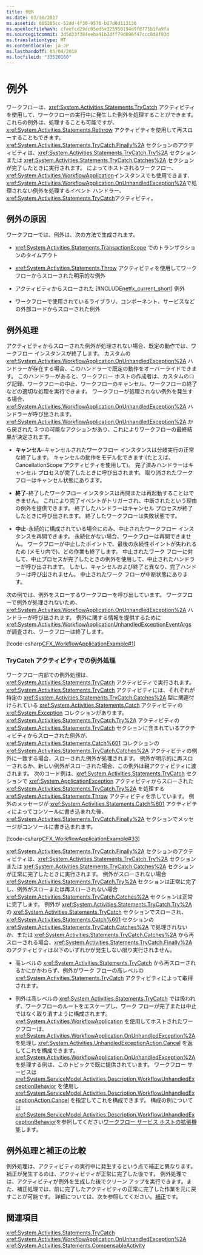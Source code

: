 ```yaml
---
title: 例外
ms.date: 03/30/2017
ms.assetid: 065205cc-52dd-4f30-9578-b17d8d113136
ms.openlocfilehash: cfeefcd29dc05ed5e325950194d9f0775b1fa9fa
ms.sourcegitcommit: 3d5d33f384eeba41b2dff79d096f47ccc8d8f03d
ms.translationtype: MT
ms.contentlocale: ja-JP
ms.lasthandoff: 05/04/2018
ms.locfileid: "33520160"
---
```

# <a name="exceptions"></a>例外
ワークフローは、<xref:System.Activities.Statements.TryCatch> アクティビティを使用して、ワークフローの実行中に発生した例外を処理することができます。 これらの例外は、処理することも可能ですが、<xref:System.Activities.Statements.Rethrow> アクティビティを使用して再スローすることもできます。 <xref:System.Activities.Statements.TryCatch.Finally%2A> セクションのアクティビティは、<xref:System.Activities.Statements.TryCatch.Try%2A> セクションまたは <xref:System.Activities.Statements.TryCatch.Catches%2A> セクションが完了したときに実行されます。 によってホストされるワークフロー、<xref:System.Activities.WorkflowApplication>インスタンスでも使用できます、<xref:System.Activities.WorkflowApplication.OnUnhandledException%2A>で処理されない例外を処理するイベント ハンドラー、<xref:System.Activities.Statements.TryCatch>アクティビティ。  
  
## <a name="causes-of-exceptions"></a>例外の原因  
 ワークフローでは、例外は、次の方法で生成されます。  
  
-   <xref:System.Activities.Statements.TransactionScope> でのトランザクションのタイムアウト  
  
-   <xref:System.Activities.Statements.Throw> アクティビティを使用してワークフローからスローされた明示的な例外  
  
-   アクティビティからスローされた [!INCLUDE[netfx_current_short](../../../includes/netfx-current-short-md.md)] 例外  
  
-   ワークフローで使用されているライブラリ、コンポーネント、サービスなどの外部コードからスローされた例外  
  
## <a name="handling-exceptions"></a>例外処理  
 アクティビティからスローされた例外が処理されない場合、既定の動作では、ワークフロー インスタンスが終了します。 カスタムの <xref:System.Activities.WorkflowApplication.OnUnhandledException%2A> ハンドラーが存在する場合、このハンドラーで既定の動作をオーバーライドできます。 このハンドラーがあると、ワークフロー ホストの作成者は、カスタムのログ記録、ワークフローの中止、ワークフローのキャンセル、ワークフローの終了などの適切な処理を実行できます。  ワークフローが処理されない例外を発生する場合、<xref:System.Activities.WorkflowApplication.OnUnhandledException%2A> ハンドラーが呼び出されます。 <xref:System.Activities.WorkflowApplication.OnUnhandledException%2A> から戻された 3 つの可能なアクションがあり、これによりワークフローの最終結果が決定されます。  
  
-   **キャンセル**-キャンセルされたワークフロー インスタンスは分岐実行の正常な終了します。 キャンセルの動作をモデル化できます (たとえば、CancellationScope アクティビティを使用して)。 完了済みハンドラーはキャンセル プロセスが完了したときに呼び出されます。 取り消されたワーク フローはキャンセル状態にあります。  
  
-   **終了**-終了したワークフロー インスタンスは再開または再起動することはできません。  これにより完了イベントがトリガーされ、中断されたという理由の例外を提供できます。 終了したハンドラーはキャンセル プロセスが終了したときに呼び出されます。 終了したワークフローは失敗状態です。  
  
-   **中止**-永続的に構成されている場合にのみ、中止されたワークフロー インスタンスを再開できます。  永続化がない場合、ワークフローは再開できません。  ワークフローが中止したポイントで、最後の永続性ポイントが失われるため (メモリ内で)、どの作業も終了します。 中止されたワーク フローに対して、中止プロセスが完了したときの例外を使用して、中止されたハンドラーが呼び出されます。 しかし、キャンセルおよび終了と異なり、完了ハンドラーは呼び出されません。 中止されたワーク フローが中断状態にあります。  
  
 次の例では、例外をスローするワークフローを呼び出しています。 ワークフローで例外が処理されないため、<xref:System.Activities.WorkflowApplication.OnUnhandledException%2A> ハンドラーが呼び出されます。 例外に関する情報を提供するために <xref:System.Activities.WorkflowApplicationUnhandledExceptionEventArgs> が調査され、ワークフローは終了します。  
  
 [!code-csharp[CFX_WorkflowApplicationExample#1](../../../samples/snippets/csharp/VS_Snippets_CFX/cfx_workflowapplicationexample/cs/program.cs#1)]  
  
### <a name="handling-exceptions-with-the-trycatch-activity"></a>TryCatch アクティビティでの例外処理  
 ワークフロー内部での例外処理は、<xref:System.Activities.Statements.TryCatch> アクティビティで実行されます。 <xref:System.Activities.Statements.TryCatch> アクティビティには、それぞれが特定の <xref:System.Activities.Statements.TryCatch.Catches%2A> 型に関連付けられている <xref:System.Activities.Statements.Catch> アクティビティの <xref:System.Exception> コレクションがあります。 <xref:System.Activities.Statements.TryCatch.Try%2A> アクティビティの <xref:System.Activities.Statements.TryCatch> セクションに含まれているアクティビティからスローされた例外が、<xref:System.Activities.Statements.Catch%601> コレクションの <xref:System.Activities.Statements.TryCatch.Catches%2A> アクティビティの例外に一致する場合、スローされた例外が処理されます。 例外が明示的に再スローされるか、新しい例外がスローされた場合、この例外は親アクティビティに渡されます。 次のコード例は、<xref:System.Activities.Statements.TryCatch> セクションで <xref:System.ApplicationException> アクティビティからスローされた <xref:System.Activities.Statements.TryCatch.Try%2A> を処理する <xref:System.Activities.Statements.Throw> アクティビティを示しています。 例外のメッセージが <xref:System.Activities.Statements.Catch%601> アクティビティによってコンソールに書き込まれた後、<xref:System.Activities.Statements.TryCatch.Finally%2A> セクションでメッセージがコンソールに書き込まれます。  
  
 [!code-csharp[CFX_WorkflowApplicationExample#33](../../../samples/snippets/csharp/VS_Snippets_CFX/cfx_workflowapplicationexample/cs/program.cs#33)]  
  
 <xref:System.Activities.Statements.TryCatch.Finally%2A> セクションのアクティビティは、<xref:System.Activities.Statements.TryCatch.Try%2A> セクションまたは <xref:System.Activities.Statements.TryCatch.Catches%2A> セクションが正常に完了したときに実行されます。 例外がスローされない場合 <xref:System.Activities.Statements.TryCatch.Try%2A> セクションは正常に完了し、例外がスローまたは再スローされない場合 <xref:System.Activities.Statements.TryCatch.Catches%2A> セクションは正常に完了します。 例外が <xref:System.Activities.Statements.TryCatch.Try%2A> の <xref:System.Activities.Statements.TryCatch> セクションでスローされ、<xref:System.Activities.Statements.Catch%601> セクションの <xref:System.Activities.Statements.TryCatch.Catches%2A> で処理されないか、または <xref:System.Activities.Statements.TryCatch.Catches%2A> から再スローされる場合、<xref:System.Activities.Statements.TryCatch.Finally%2A> のアクティビティは以下のいずれかが発生しない限り実行されません。  
  
-   高レベルの <xref:System.Activities.Statements.TryCatch> から再スローされるかにかかわらず、例外がワーク フローの高レベルの <xref:System.Activities.Statements.TryCatch> アクティビティによって取得されます。  
  
-   例外は高レベルの <xref:System.Activities.Statements.TryCatch> では扱われず、ワークフローのルートをエスケープし、ワーク フローが完了または中止ではなく取り消すように構成されます。 <xref:System.Activities.WorkflowApplication> を使用してホストされたワークフローは、<xref:System.Activities.WorkflowApplication.OnUnhandledException%2A> を処理し <xref:System.Activities.UnhandledExceptionAction.Cancel> を返してこれを構成できます。 <xref:System.Activities.WorkflowApplication.OnUnhandledException%2A> を処理する例は、このトピックで既に提供されています。 ワークフロー サービスは <xref:System.ServiceModel.Activities.Description.WorkflowUnhandledExceptionBehavior> を使用し <xref:System.ServiceModel.Activities.Description.WorkflowUnhandledExceptionAction.Cancel> を指定してこれを構成できます。 構成の例については<xref:System.ServiceModel.Activities.Description.WorkflowUnhandledExceptionBehavior>を参照してください[ワークフロー サービス ホストの拡張機能](../../../docs/framework/wcf/feature-details/workflow-service-host-extensibility.md)します。  
  
## <a name="exception-handling-versus-compensation"></a>例外処理と補正の比較  
 例外処理は、アクティビティの実行中に発生するという点で補正と異なります。 補正が発生するのは、アクティビティが正常に完了した後です。 例外処理では、アクティビティが例外を生成した後でクリーン アップを実行できます。また、補正処理では、前に完了したアクティビティの正常に完了した作業を元に戻すことが可能です。 詳細については、次を参照してください。[補正](../../../docs/framework/windows-workflow-foundation/compensation.md)です。  
  
## <a name="see-also"></a>関連項目  
 <xref:System.Activities.Statements.TryCatch>  
 <xref:System.Activities.WorkflowApplication.OnUnhandledException%2A>  
 <xref:System.Activities.Statements.CompensableActivity>
